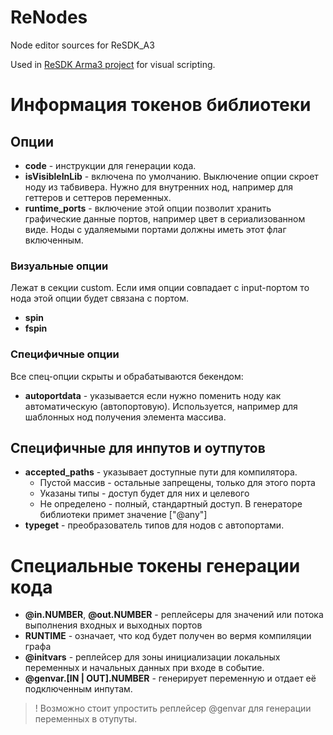 # ReNodes
Node editor sources for ReSDK_A3

Used in [ReSDK Arma3 project](../../../ReSDK_A3.vr) for visual scripting.


# Информация токенов библиотеки



## Опции
- **code** - инструкции для генерации кода.
- **isVisibleInLib** - включена по умолчанию. Выключение опции скроет ноду из табвивера. Нужно для внутренних нод, например для геттеров и сеттеров переменных.
- **runtime_ports** - включение этой опции позволит хранить графические данные портов, например цвет в сериализованном виде. Ноды с удаляемыми портами должны иметь этот флаг включенным.

### Визуальные опции
Лежат в секции custom. Если имя опции совпадает с input-портом то нода этой опции будет связана с портом.
- **spin**
- **fspin**


### Специфичные опции
Все спец-опции скрыты и обрабатываются бекендом:
- **autoportdata** - указывается если нужно поменить ноду как автоматическую (автопортовую). Используется, например для шаблонных нод получения элемента массива.

## Специфичные для инпутов и оутпутов
- **accepted_paths** - указывает доступные пути для компилятора. 
    - Пустой массив - остальные запрещены, только для этого порта
    - Указаны типы - доступ будет для них и целевого
    - Не определено - полный, стандартный доступ. В генераторе библиотеки примет значение ["@any"]
- **typeget** - преобразователь типов для нодов с автопортами.

# Специальные токены генерации кода
- **@in.NUMBER**, **@out.NUMBER** - реплейсеры для значений или потока выполнения входных и выходных портов
- **RUNTIME** - означает, что код будет получен во вермя компиляции графа
- **@initvars** - реплейсер для зоны инициализации локальных переменных и начальных данных при входе в событие.
- **@genvar.[IN | OUT].NUMBER** - генерирует переменную и отдает её подключенным инпутам.
> ! Возможно стоит упростить реплейсер @genvar для генерации переменных в отупуты.